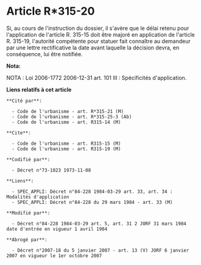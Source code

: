 # Article R*315-20

Si, au cours de l'instruction du dossier, il s'avère que le délai retenu pour l'application de l'article R. 315-15 doit être
majoré en application de l'article R. 315-19, l'autorité compétente pour statuer fait connaître au demandeur par une lettre
rectificative la date avant laquelle la décision devra, en conséquence, lui être notifiée.

**Nota:**

NOTA : Loi 2006-1772 2006-12-31 art. 101 III : Spécificités d'application.

**Liens relatifs à cet article**

	**Cité par**:

	  - Code de l'urbanisme - art. R*315-21 (M)
	  - Code de l'urbanisme - art. R*315-25-3 (Ab)
	  - Code de l'urbanisme - art. R315-14 (M)

	**Cite**:

	  - Code de l'urbanisme - art. R315-15 (M)
	  - Code de l'urbanisme - art. R315-19 (M)

	**Codifié par**:

	  - Décret n°73-1023 1973-11-08

	**Liens**:

	  - SPEC_APPLI: Décret n°84-228 1984-03-29 art. 33, art. 34 : Modalités d'application
	  - SPEC_APPLI: Décret n°84-228 du 29 mars 1984 - art. 33 (M)

	**Modifié par**:

	  - Décret n°84-228 1984-03-29 art. 5, art. 31 2 JORF 31 mars 1984 date d'entrée en vigueur 1 avril 1984

	**Abrogé par**:

	  - Décret n°2007-18 du 5 janvier 2007 - art. 13 (V) JORF 6 janvier 2007 en vigueur le 1er octobre 2007
